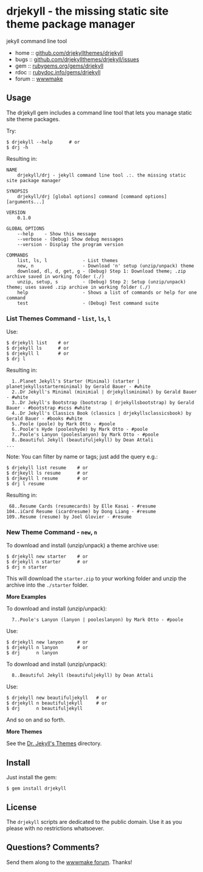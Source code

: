# drjekyll - the missing static site theme package manager

jekyll command line tool

* home  :: [github.com/drjekyllthemes/drjekyll](https://github.com/drjekyllthemes/drjekyll)
* bugs  :: [github.com/drjekyllthemes/drjekyll/issues](https://github.com/drjekyllthemes/drjekyll/issues)
* gem   :: [rubygems.org/gems/drjekyll](https://rubygems.org/gems/drjekyll)
* rdoc  :: [rubydoc.info/gems/drjekyll](http://rubydoc.info/gems/drjekyll)
* forum :: [wwwmake](http://groups.google.com/group/wwwmake)


## Usage

The drjekyll gem includes a command line tool that
lets you manage static site theme packages.

Try:

```
$ drjekyll --help      # or
$ drj -h
```

Resulting in:

```
NAME
    drjekyll/drj - jekyll command line tool .:. the missing static site package manager

SYNOPSIS
    drjekyll/drj [global options] command [command options] [arguments...]

VERSION
    0.1.0

GLOBAL OPTIONS
    --help    - Show this message
    --verbose - (Debug) Show debug messages
    --version - Display the program version

COMMANDS
    list, ls, l             - List themes
    new, n                  - Download 'n' setup (unzip/unpack) theme
    download, dl, d, get, g - (Debug) Step 1: Download theme; .zip archive saved in working folder (./)
    unzip, setup, s         - (Debug) Step 2: Setup (unzip/unpack) theme; uses saved .zip archive in working folder (./)
    help                    - Shows a list of commands or help for one command
    test                    - (Debug) Test command suite
```


### List Themes Command - `list`, `ls`, `l`

Use:

```
$ drjekyll list    # or
$ drjekyll ls      # or
$ drjekyll l       # or
$ drj l
```

Resulting in:

```
  1..Planet Jekyll's Starter (Minimal) (starter | planetjekyllsstarterminimal) by Gerald Bauer - #white 
  2..Dr Jekyll's Minimal (minimial | drjekyllsminimal) by Gerald Bauer - #white 
  3..Dr Jekyll's Bootstrap (bootstrap | drjekyllsbootstrap) by Gerald Bauer - #bootstrap #scss #white 
  4..Dr Jekyll's Classics Book (classics | drjekyllsclassicsbook) by Gerald Bauer - #books #white 
  5..Poole (poole) by Mark Otto - #poole 
  6..Poole's Hyde (pooleshyde) by Mark Otto - #poole 
  7..Poole's Lanyon (pooleslanyon) by Mark Otto - #poole 
  8..Beautiful Jekyll (beautifuljekyll) by Dean Attali
...
```

Note: You can filter by name or tags; just add the query e.g.:

```
$ drjekyll list resume    # or
$ drjkeyll ls resume      # or
$ drjkeyll l resume       # or
$ drj l resume
```

Resulting in:

```
 68..Resume Cards (resumecards) by Elle Kasai - #resume
104..iCard Resume (icardresume) by Dong Liang - #resume 
109..Resume (resume) by Joel Glovier - #resume 
```


### New Theme Command - `new`, `n`

To download and install (unzip/unpack) a theme archive use:

```
$ drjekyll new starter    # or
$ drjekyll n starter      # or
$ drj n starter
```

This will download the `starter.zip` to your working folder and
unzip the archive into the `./starter` folder.


**More Examples**

To download and install (unzip/unpack):

```
  7..Poole's Lanyon (lanyon | pooleslanyon) by Mark Otto - #poole 
```

Use:

```
$ drjekyll new lanyon     # or
$ drjekyll n lanyon       # or
$ drj      n lanyon
```

To download and install (unzip/unpack):

```
  8..Beautiful Jekyll (beautifuljekyll) by Dean Attali
```

Use:

```
$ drjekyll new beautifuljekyll   # or
$ drjekyll n beautifuljekyll     # or
$ drj      n beautifuljekyll
```

And so on and so forth.



**More Themes**

See the [Dr. Jekyll's Themes](https://drjekyllthemes.github.io) directory.



## Install

Just install the gem:

    $ gem install drjekyll


## License

The `drjekyll` scripts are dedicated to the public domain.
Use it as you please with no restrictions whatsoever.


## Questions? Comments?

Send them along to the [wwwmake forum](http://groups.google.com/group/wwwmake).
Thanks!

